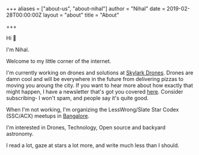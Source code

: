+++
aliases = ["about-us", "about-nihal"]
author = "Nihal"
date = 2019-02-28T00:00:00Z
layout = "about"
title = "About"

+++

Hi 👋

I'm Nihal.

Welcome to my little corner of the internet. 

I'm currently working on drones and solutions at [Skylark Drones](skylarkdrones.com). Drones are damn cool and will be everywhere in the future from delivering pizzas to moving you aroung the city. If you want to hear more about how exactly that might happen, I have a newsletter that's got you covered [here](https://www.getrevue.co/profile/propwash/). Consider subscribing- I won't spam, and people say it's quite good. 

When I'm not working, I'm organizing the LessWrong/Slate Star Codex (SSC/ACX) meetups in [Bangalore](https://www.lesswrong.com/groups/i5vLw9xnG9iwXNQZZ). 

I'm interested in Drones, Technology, Open source and backyard astronomy. 

I read a lot, gaze at stars a lot more, and write much less than I should. 